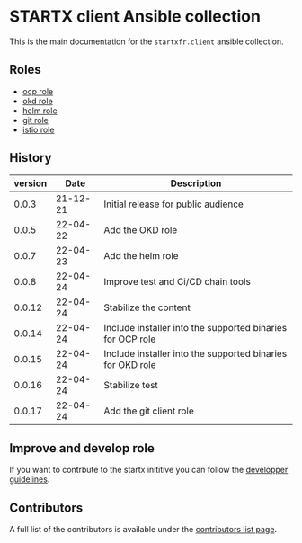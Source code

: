 # STARTX client Ansible collection

This is the main documentation for the `startxfr.client` ansible collection.

## Roles

- [ocp role](roles/ocp)
- [okd role](roles/okd)
- [helm role](roles/helm)
- [git role](roles/git)
- [istio role](roles/istio)

## History

| version | Date     | Description                                                |
| ------- | -------- | ---------------------------------------------------------- |
| 0.0.3   | 21-12-21 | Initial release for public audience                        |
| 0.0.5   | 22-04-22 | Add the OKD role                                           |
| 0.0.7   | 22-04-23 | Add the helm role                                          |
| 0.0.8   | 22-04-24 | Improve test and Ci/CD chain tools                         |
| 0.0.12  | 22-04-24 | Stabilize the content                                      |
| 0.0.14  | 22-04-24 | Include installer into the supported binaries for OCP role |
| 0.0.15  | 22-04-24 | Include installer into the supported binaries for OKD role |
| 0.0.16  | 22-04-24 | Stabilize test                                             |
| 0.0.17  | 22-04-24 | Add the git client role                                    |

## Improve and develop role

If you want to contrbute to the startx inititive you can follow the [developper guidelines](developpers.md).

## Contributors

A full list of the contributors is available under the [contributors list page](contributors.md).
